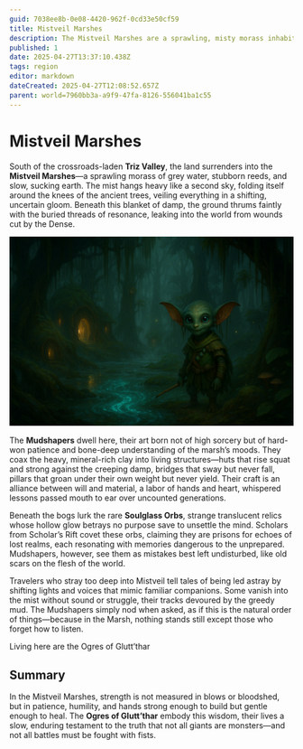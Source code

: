 ```yaml
---
guid: 7038ee8b-0e08-4420-962f-0cd33e50cf59
title: Mistveil Marshes
description: The Mistveil Marshes are a sprawling, misty morass inhabited by the patient Mudshapers and the surprisingly wise Ogres of Glutt’thar, where strength lies in resilience and listening to the land.
published: 1
date: 2025-04-27T13:37:10.438Z
tags: region
editor: markdown
dateCreated: 2025-04-27T12:08:52.657Z
parent: world=7960bb3a-a9f9-47fa-8126-556041ba1c55
---
```


# Mistveil Marshes

South of the crossroads-laden **Triz Valley**, the land surrenders into the **Mistveil Marshes**—a sprawling morass of grey water, stubborn reeds, and slow, sucking earth. The mist hangs heavy like a second sky, folding itself around the knees of the ancient trees, veiling everything in a shifting, uncertain gloom. Beneath this blanket of damp, the ground thrums faintly with the buried threads of resonance, leaking into the world from wounds cut by the Dense.

![mistveil-marshes.png](/images/world/mistveil-marshes.png)

The **Mudshapers** dwell here, their art born not of high sorcery but of hard-won patience and bone-deep understanding of the marsh’s moods. They coax the heavy, mineral-rich clay into living structures—huts that rise squat and strong against the creeping damp, bridges that sway but never fall, pillars that groan under their own weight but never yield. Their craft is an alliance between will and material, a labor of hands and heart, whispered lessons passed mouth to ear over uncounted generations.

Beneath the bogs lurk the rare **Soulglass Orbs**, strange translucent relics whose hollow glow betrays no purpose save to unsettle the mind. Scholars from Scholar’s Rift covet these orbs, claiming they are prisons for echoes of lost realms, each resonating with memories dangerous to the unprepared. Mudshapers, however, see them as mistakes best left undisturbed, like old scars on the flesh of the world.

Travelers who stray too deep into Mistveil tell tales of being led astray by shifting lights and voices that mimic familiar companions. Some vanish into the mist without sound or struggle, their tracks devoured by the greedy mud. The Mudshapers simply nod when asked, as if this is the natural order of things—because in the Marsh, nothing stands still except those who forget how to listen.

Living here are the Ogres of Glutt’thar

## Summary
In the Mistveil Marshes, strength is not measured in blows or bloodshed, but in patience, humility, and hands strong enough to build but gentle enough to heal. The **Ogres of Glutt’thar** embody this wisdom, their lives a slow, enduring testament to the truth that not all giants are monsters—and not all battles must be fought with fists.

